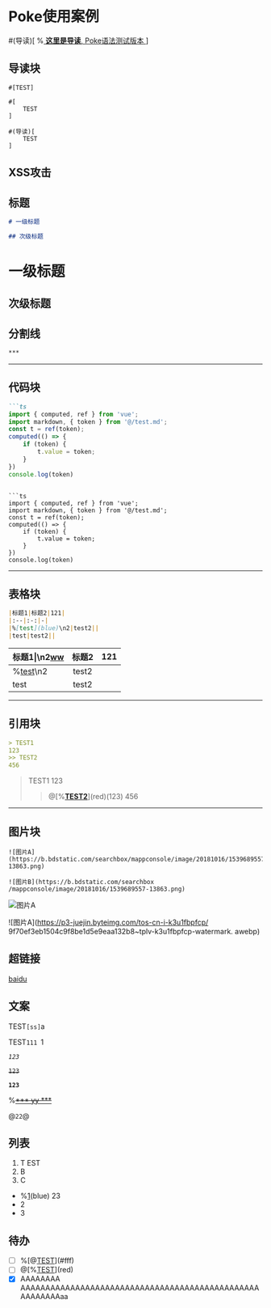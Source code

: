 # Poke使用案例

#(导读)[
    %[
        **这里是导读**, Poke语法测试版本
    ](lightblue)
]

## 导读块

```poke
#[TEST]

#[
    TEST
]

#(导读)[
    TEST  
]
```


## XSS攻击
<script>alert(123);</script>

## 标题

```md
# 一级标题

## 次级标题
```

# 一级标题
## 次级标题

## 分割线

```md
***
```

---

## 代码块

```md
```ts
import { computed, ref } from 'vue';
import markdown, { token } from '@/test.md';
const t = ref(token);
computed(() => {
    if (token) {
        t.value = token;
    }
})
console.log(token)
```
```

```ts
import { computed, ref } from 'vue';
import markdown, { token } from '@/test.md';
const t = ref(token);
computed(() => {
    if (token) {
        t.value = token;
    }
})
console.log(token)
```
---
## 表格块

```md
|标题1|标题2|121|
|:--|:-:|-|
|%[test](blue)\n2|test2||
|test|test2||
```

|标题1\|\n2[ww](212221)|标题2|121|
|:--|:-:|-|
|%[test](blue)\n2|test2||
|test|test2||
---

## 引用块

```md
> TEST1
123
>> TEST2
456
```

> TEST1
123
>> @[%[**TEST2**](white)](red)(123)
456

---

## 图片块

```poke
![图片A](https://b.bdstatic.com/searchbox/mappconsole/image/20181016/1539689557-13863.png)

![图片B](https://b.bdstatic.com/searchbox
/mappconsole/image/20181016/1539689557-13863.png)
```

![图片A](https://p3-juejin.byteimg.com/tos-cn-i-k3u1fbpfcp/9f70ef3eb1504c9f8be1d5e9eaa132b8~tplv-k3u1fbpfcp-watermark.awebp)

![图片A](https://p3-juejin.byteimg.com/tos-cn-i-k3u1fbpfcp/
9f70ef3eb1504c9f8be1d5e9eaa132b8~tplv-k3u1fbpfcp-watermark.
awebp)

## 超链接

[baidu](https://www.baidu.com)

## 文案

TEST`[ss]`a

TEST`111
`1

*`123`*

~~`123`~~

**`123`**

%[~~***
    yy
***~~](red)

@`22`@

## 列表

1. T
EST
2. B
3. C

- %[1](red)(blue)
23
- 2
- 3

## 待办

- [ ] %[@[TEST](red)](#fff)
- [ ] @[%[TEST](#fff)](red)
- [x] AAAAAAAA
AAAAAAAAAAAAAAAAAAAAAAAAAAAAAAAAAAAAAAAAAAAAAAAAAAAAAAAAaa
